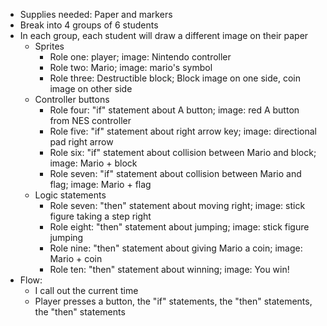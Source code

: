 - Supplies needed: Paper and markers 
- Break into 4 groups of 6 students
- In each group, each student will draw a different image on their paper
	- Sprites
		- Role one: player; image: Nintendo controller
		- Role two: Mario; image: mario's symbol
		- Role three: Destructible block; Block image on one side, coin image on other side
	- Controller buttons
		- Role four: "if" statement about A button; image: red A button from NES controller 
		- Role five: "if" statement about right arrow key; image: directional pad right arrow
		- Role six: "if" statement about collision between Mario and block; image: Mario + block
		- Role seven: "if" statement about collision between Mario and flag; image: Mario + flag
	- Logic statements
		- Role seven: "then" statement about moving right; image: stick figure taking a step right
		- Role eight: "then" statement about jumping; image: stick figure jumping
		- Role nine: "then" statement about giving Mario a coin; image: Mario + coin
		- Role ten: "then" statement about winning; image: You win!
- Flow: 
	- I call out the current time
	- Player presses a button, the "if" statements, the "then" statements, the "then" statements